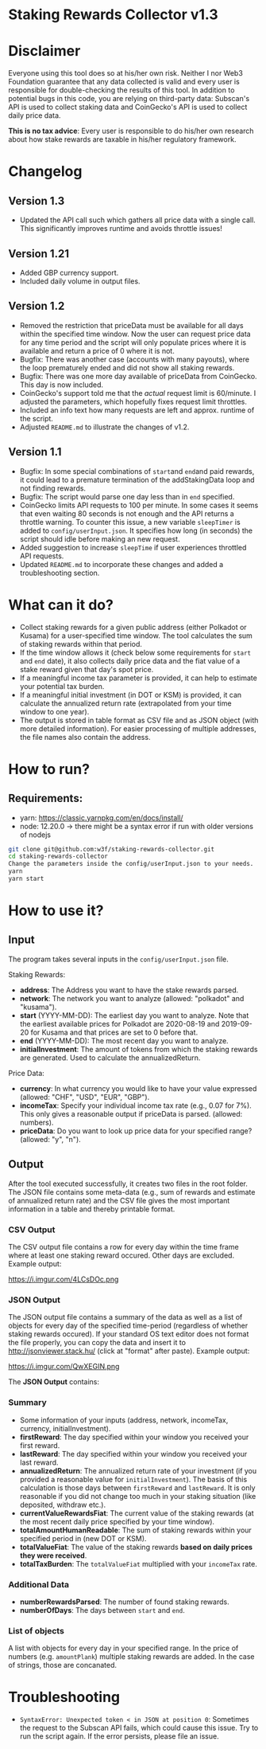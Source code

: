 # Staking Rewards Collector v1.3

# Disclaimer
Everyone using this tool does so at his/her own risk. Neither I nor Web3 Foundation guarantee that any data collected is valid and every user is responsible for double-checking the results of this tool. In addition to potential bugs in this code, you are relying on third-party data: Subscan's API is used to collect staking data and CoinGecko's API is used to collect daily price data.

**This is no tax advice**: Every user is responsible to do his/her own research about how stake rewards are taxable in his/her regulatory framework. 

# Changelog
## Version 1.3
* Updated the API call such which gathers all price data with a single call. This significantly improves runtime and avoids throttle issues!
   
## Version 1.21
* Added GBP currency support.
* Included daily volume in output files.

## Version 1.2
* Removed the restriction that priceData must be available for all days within the specified time window. Now the user can request price data for any time period and the script will only populate prices where it is available and return a price of 0 where it is not.
* Bugfix: There was another case (accounts with many payouts), where the loop prematurely ended and did not show all staking rewards.
* Bugfix: There was one more day available of priceData from CoinGecko. This day is now included.
* CoinGecko's support told me that the *actual* request limit is 60/minute. I adjusted the parameters, which hopefully fixes request limit throttles.
* Included an info text how many requests are left and approx. runtime of the script.
* Adjusted `README.md` to illustrate the changes of v1.2.

## Version 1.1
* Bugfix: In some special combinations of `start`and `end`and paid rewards, it could lead to a premature termination of the addStakingData loop and not finding rewards.
* Bugfix: The script would parse one day less than in `end` specified. 
* CoinGecko limits API requests to 100 per minute. In some cases it seems that even waiting 80 seconds is not enough and the API returns a throttle warning. To counter this issue, a new variable `sleepTimer` is added to `config/userInput.json`. It specifies how long (in seconds) the script should idle before making an new request.
* Added suggestion to increase `sleepTime` if user experiences throttled API requests.
* Updated `README.md` to incorporate these changes and added a troubleshooting section.


# What can it do?
* Collect staking rewards for a given public address (either Polkadot or Kusama) for a user-specified time window. The tool calculates the sum of staking rewards within that period.
* If the time window allows it (check below some requirements for `start` and `end` date), it also collects daily price data and the fiat value of a stake reward given that day's spot price.
* If a meaningful income tax parameter is provided, it can help to estimate your potential tax burden.
* If a meaningful initial investment (in DOT or KSM) is provided, it can calculate the annualized return rate (extrapolated from your time window to one year).
* The output is stored in table format as CSV file and as JSON object (with more detailed information). For easier processing of multiple addresses, the file names also contain the address.

# How to run?
## Requirements:
* yarn: https://classic.yarnpkg.com/en/docs/install/
* node: 12.20.0 -> there might be a syntax error if run with older versions of nodejs

```bash
git clone git@github.com:w3f/staking-rewards-collector.git
cd staking-rewards-collector
Change the parameters inside the config/userInput.json to your needs.
yarn
yarn start
```

# How to use it?
## Input
The program takes several inputs in the `config/userInput.json` file.

Staking Rewards:
* **address**: The Address you want to have the stake rewards parsed.
* **network**: The network you want to analyze (allowed: "polkadot" and "kusama").
* **start** (YYYY-MM-DD): The earliest day you want to analyze. Note that the earliest available prices for Polkadot are 2020-08-19 and 2019-09-20 for Kusama and that prices are set to 0 before that.
* **end** (YYYY-MM-DD): The most recent day you want to analyze.
* **initialInvestment**: The amount of tokens from which the staking rewards are generated. Used to calculate the annualizedReturn. 

Price Data:
* **currency**: In what currency you would like to have your value expressed (allowed: "CHF", "USD", "EUR", "GBP").
* **incomeTax**: Specify your individual income tax rate (e.g., 0.07 for 7%). This only gives a reasonable output if priceData is parsed. (allowed: numbers).
* **priceData**: Do you want to look up price data for your specified range? (allowed: "y", "n").


## Output
After the tool executed successfully, it creates two files in the root folder. The JSON file contains some meta-data (e.g., sum of rewards and estimate of annualized return rate) and the CSV file gives the most important information in a table and thereby printable format. 

### CSV Output
The CSV output file contains a row for every day within the time frame where at least one staking reward occured. Other days are excluded. Example output:

https://i.imgur.com/4LCsDOc.png


### JSON Output
The JSON output file contains a summary of the data as well as a list of objects for every day of the specified time-period (regardless of whether staking rewards occured). If your standard OS text editor does not format the file properly, you can copy the data and insert it to http://jsonviewer.stack.hu/ (click at "format" after paste). Example output:

https://i.imgur.com/QwXEGIN.png

The **JSON Output** contains:

### Summary

* Some information of your inputs (address, network, incomeTax, currency, initialInvestment).
* **firstReward**: The day specified within your window you received your first reward.
* **lastReward**: The day specified within your window you received your last reward.
* **annualizedReturn**: The annualized return rate of your investment (if you provided a reasonable value for `initialInvestment`). The basis of this calculation is those days between `firstReward` and `lastReward`. It is only reasonable if you did not change too much in your staking situation (like deposited, withdraw etc.).
* **currentValueRewardsFiat**: The current value of the staking rewards (at the most recent daily price specified by your time window).
* **totalAmountHumanReadable**: The sum of staking rewards within your specified period in (new DOT or KSM).
* **totalValueFiat**: The value of the staking rewards **based on daily prices they were received**.
* **totalTaxBurden**: The `totalValueFiat` multiplied with your `incomeTax` rate.

### Additional Data

* **numberRewardsParsed**: The number of found staking rewards.
* **numberOfDays**: The days between `start` and `end`.

### List of objects

A list with objects for every day in your specified range. In the price of numbers (e.g. `amountPlank`) multiple staking rewards are added. In the case of strings, those are concanated.

# Troubleshooting
* `SyntaxError: Unexpected token < in JSON at position 0`: Sometimes the request to the Subscan API fails, which could cause this issue. Try to run the script again. If the error persists, please file an issue.

